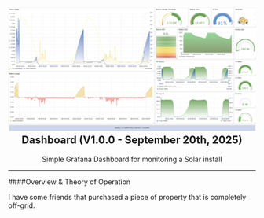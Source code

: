 <h2 align="center">
  <a name="dash" href="https://github.com/rjsears/Victron_Grafana_Dashboard"><img src="https://github.com/rjsears/Victron_Grafana_Dashboard/blob/main/images/dashboard.png" alt="Grafana_Dashboard"></a>
  <br>
  Dashboard (V1.0.0 - September 20th, 2025)
  </h2>
  <p align="center">
Simple Grafana Dashboard for monitoring a Solar install
  </p>
<hr>
####<a name="overview"></a>Overview & Theory of Operation
<p></p>
I have some friends that purchased a piece of property that is completely off-grid.
